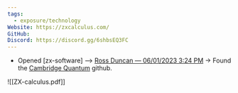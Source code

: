 ```yaml
---
tags:
  - exposure/technology
Website: https://zxcalculus.com/
GitHub: 
Discord: https://discord.gg/6shbsEQ3FC
---
```

  - Opened [zx-software] --> [Ross Duncan  — 06/01/2023 3:24 PM](https://discord.com/channels/691634593195098122/919175330332311573/1113820493766737970) -> Found the [Cambridge Quantum](https://github.com/CQCL) github.

![[ZX-calculus.pdf]]